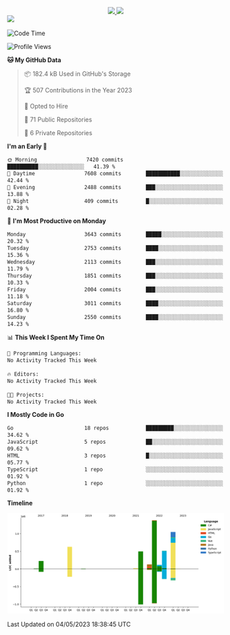 <div align="center">
  <a href="https://github.com/arielsrv">
    <img height="180em" src="https://github-readme-stats.vercel.app/api?username=arielsrv&show_icons=true&theme=radical&include_all_commits=true&count_private=true"/>
    <img height="180em" src="https://github-readme-stats.vercel.app/api/top-langs/?username=arielsrv&layout=compact&langs_count=10&theme=radical"/>
 </a>
</div>

<div>
  <a href="https://www.linkedin.com/in/arielpineiro/" target="_blank">
    <img src="https://img.shields.io/badge/-LinkedIn-%230077B5?style=for-the-badge&logo=linkedin&logoColor=white" target="_blank">
  </a>
</div>

<!--START_SECTION:waka-->
![Code Time](http://img.shields.io/badge/Code%20Time-0%20secs-blue)

![Profile Views](http://img.shields.io/badge/Profile%20Views-0-blue)

**🐱 My GitHub Data** 

> 📦 182.4 kB Used in GitHub's Storage 
 > 
> 🏆 507 Contributions in the Year 2023
 > 
> 💼 Opted to Hire
 > 
> 📜 71 Public Repositories 
 > 
> 🔑 6 Private Repositories 
 > 
**I'm an Early 🐤** 

```text
🌞 Morning                7420 commits        ██████████░░░░░░░░░░░░░░░   41.39 % 
🌆 Daytime                7608 commits        ███████████░░░░░░░░░░░░░░   42.44 % 
🌃 Evening                2488 commits        ███░░░░░░░░░░░░░░░░░░░░░░   13.88 % 
🌙 Night                  409 commits         █░░░░░░░░░░░░░░░░░░░░░░░░   02.28 % 
```
📅 **I'm Most Productive on Monday** 

```text
Monday                   3643 commits        █████░░░░░░░░░░░░░░░░░░░░   20.32 % 
Tuesday                  2753 commits        ████░░░░░░░░░░░░░░░░░░░░░   15.36 % 
Wednesday                2113 commits        ███░░░░░░░░░░░░░░░░░░░░░░   11.79 % 
Thursday                 1851 commits        ███░░░░░░░░░░░░░░░░░░░░░░   10.33 % 
Friday                   2004 commits        ███░░░░░░░░░░░░░░░░░░░░░░   11.18 % 
Saturday                 3011 commits        ████░░░░░░░░░░░░░░░░░░░░░   16.80 % 
Sunday                   2550 commits        ████░░░░░░░░░░░░░░░░░░░░░   14.23 % 
```


📊 **This Week I Spent My Time On** 

```text
💬 Programming Languages: 
No Activity Tracked This Week

🔥 Editors: 
No Activity Tracked This Week

🐱‍💻 Projects: 
No Activity Tracked This Week
```

**I Mostly Code in Go** 

```text
Go                       18 repos            █████████░░░░░░░░░░░░░░░░   34.62 % 
JavaScript               5 repos             ██░░░░░░░░░░░░░░░░░░░░░░░   09.62 % 
HTML                     3 repos             █░░░░░░░░░░░░░░░░░░░░░░░░   05.77 % 
TypeScript               1 repo              ░░░░░░░░░░░░░░░░░░░░░░░░░   01.92 % 
Python                   1 repo              ░░░░░░░░░░░░░░░░░░░░░░░░░   01.92 % 
```



**Timeline**

![Lines of Code chart](https://raw.githubusercontent.com/arielsrv/arielsrv/main/assets/bar_graph.png)


 Last Updated on 04/05/2023 18:38:45 UTC
<!--END_SECTION:waka-->
